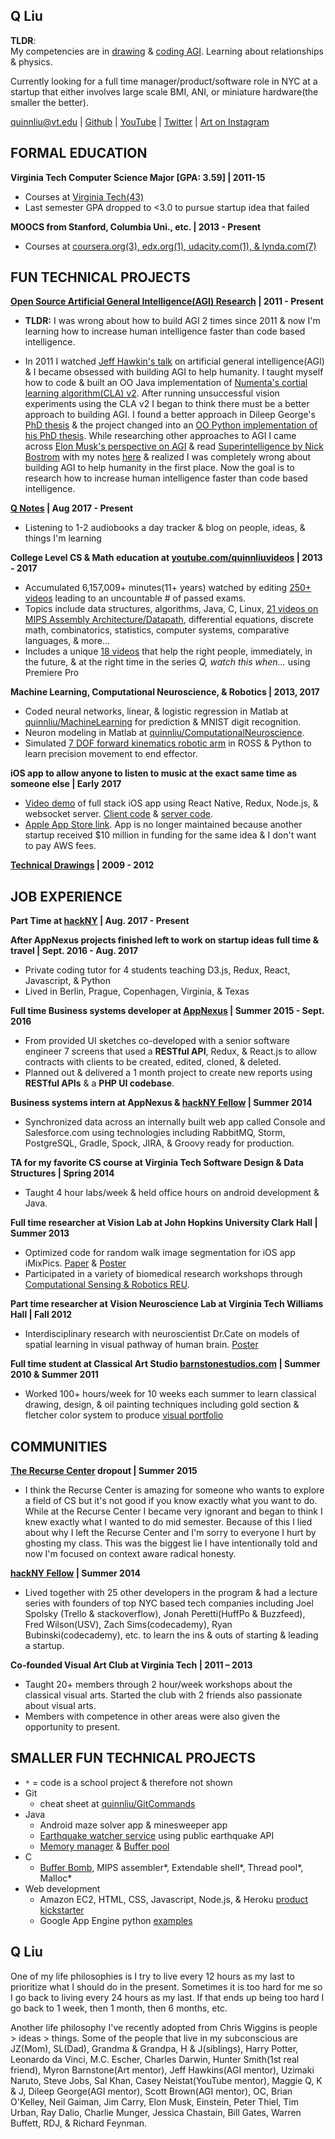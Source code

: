 ## Q Liu

<b>TLDR</b>:  
My competencies are in [drawing](https://github.com/quinnliu/CV/blob/master/portfolio/artwork.md) & [coding AGI](https://github.com/WalnutiQ/wAlnut). Learning about relationships & physics.

Currently looking for a full time manager/product/software role in NYC at a startup that either involves large scale BMI, ANI, or miniature hardware(the smaller the better). 

quinnliu@vt.edu | [Github](https://github.com/quinnliu) | [YouTube](https://www.youtube.com/user/quinnliuvideos) | [Twitter](https://twitter.com/qn1over12) | [Art on Instagram](https://www.instagram.com/letterqliu/)

## FORMAL EDUCATION
<b>Virginia Tech Computer Science Major [GPA: 3.59] | 2011-15</b>  
- Courses at [Virginia Tech(43)](./portfolio/courses_taken.md)
- Last semester GPA dropped to <3.0 to pursue startup idea that failed

<b>MOOCS from Stanford, Columbia Uni., etc. | 2013 - Present</b>
- Courses at [coursera.org(3), edx.org(1), udacity.com(1), & lynda.com(7)](./portfolio/courses_taken.md)

## FUN TECHNICAL PROJECTS
<b>[Open Source Artificial General Intelligence(AGI) Research](https://github.com/WalnutiQ/wAlnut) | 2011 - Present</b>
- <b>TLDR:</b> I was wrong about how to build AGI 2 times since 2011 & now I'm learning how to increase human intelligence faster than code based intelligence.

- In 2011 I watched [Jeff Hawkin's talk](https://www.ted.com/talks/jeff_hawkins_on_how_brain_science_will_change_computing) on
artificial general intelligence(AGI) & I became obsessed with building AGI to help humanity. I taught myself how to code & built
an OO Java implementation of [Numenta's cortial learning algorithm(CLA) v2](https://github.com/WalnutiQ/wAlnut/tree/MARK_II). After running unsuccessful vision experiments using the CLA v2 I began to think there must be a better approach to building AGI. I found a better approach in Dileep George's [PhD thesis](https://github.com/WalnutiQ/papers/blob/master/Dileep_George_PGM/HowTheBrainMightWork.pdf) & the project changed into an [OO Python implementation of his PhD thesis](https://github.com/WalnutiQ/wAlnut/tree/MARK_III). While researching other approaches to AGI I came across [Elon Musk's perspective on AGI](https://youtu.be/h0962biiZa4)
& read [Superintelligence by Nick Bostrom](https://www.amazon.com/Superintelligence-Dangers-Strategies-Nick-Bostrom/dp/1501227742) with my notes [here](https://github.com/WalnutiQ/wAlnut/issues/345) & realized I was completely wrong
about building AGI to help humanity in the first place. Now the goal is to research how to increase human
intelligence faster than code based intelligence.

<b>[Q Notes](https://github.com/quinnliu/q_notes) | Aug 2017 - Present</b>
- Listening to 1-2 audiobooks a day tracker & blog on people, ideas, & things I'm learning

<b>College Level CS & Math education at
[youtube.com/quinnliuvideos](https://www.youtube.com/user/quinnliuvideos) | 2013 - 2017</b>  
- Accumulated 6,157,009+ minutes(11+ years) watched by editing [250+ videos](https://www.youtube.com/user/quinnliuvideos/playlists) leading to an uncountable # of passed exams.
- Topics include data structures, algorithms, Java, C, Linux, [21 videos on MIPS Assembly Architecture/Datapath](https://www.youtube.com/playlist?list=PLPXsMt57rLthe1kihStAdRgGdj3IZ7WHe),
  differential equations, discrete math, combinatorics, statistics, computer
  systems, comparative languages, & more...
- Includes a unique [18 videos](https://www.youtube.com/playlist?list=PLPXsMt57rLtjF1SOj7QWc_XevhkSVn_fH) that help the right
  people, immediately, in the future, & at the right time in the series *Q, watch this when...* using Premiere Pro

<b>Machine Learning, Computational Neuroscience, & Robotics | 2013, 2017</b>    
- Coded neural networks, linear, & logistic regression in Matlab at [quinnliu/MachineLearning](https://github.com/quinnliu/MachineLearning) for prediction & MNIST digit recognition.
- Neuron modeling in Matlab at [quinnliu/ComputationalNeuroscience](https://github.com/quinnliu/ComputationalNeuroscience).
- Simulated [7 DOF forward kinematics robotic arm](https://github.com/Hunter690/catkin_ws) in ROSS & Python to learn precision movement to end effector.

<b>iOS app to allow anyone to listen to music at the exact same time as someone else | Early 2017</b>
- [Video demo](https://www.youtube.com/watch?v=WXTufUtmZYg) of full stack iOS app using React Native, Redux, Node.js,
  & websocket server.
  [Client code](https://github.com/Laybium/laybium) &
  [server code](https://github.com/Laybium/laybium_server).
- [Apple App Store link](https://appsto.re/us/zQZYfb.i). App is no longer maintained because another startup received $10 million in funding for the same idea & I don't want to pay AWS fees.

<b>[Technical Drawings](https://github.com/quinnliu/resume/blob/master/portfolio/artwork.md) | 2009 - 2012</b>

## JOB EXPERIENCE
<b>Part Time at [hackNY](http://hackny.org/a/) | Aug. 2017 - Present</b>

<b>After AppNexus projects finished left to work on startup ideas full time & travel | Sept. 2016 - Aug. 2017</b>
- Private coding tutor for 4 students teaching D3.js, Redux, React, Javascript, & Python 
- Lived in Berlin, Prague, Copenhagen, Virginia, & Texas

<b>Full time Business systems developer at [AppNexus](http://www.appnexus.com/) | Summer 2015 - Sept. 2016</b>  
- From provided UI sketches co-developed with a senior software engineer 7 screens that used a
  <b>RESTful API</b>, Redux, & React.js to allow contracts with clients to be created, edited, cloned, & deleted.
- Planned out & delivered a 1 month project to create new reports using <b>RESTful APIs</b> & a
  <b>PHP UI codebase</b>.

<b>Business systems intern at AppNexus & [hackNY Fellow](http://hackny.org/a/) | Summer 2014</b>  
- Synchronized data across an internally built web app called Console and
  Salesforce.com using technologies including RabbitMQ, Storm, PostgreSQL,
  Gradle, Spock, JIRA, & Groovy ready for production.  

<b>TA for my favorite CS course at Virginia Tech Software Design & Data Structures | Spring 2014</b>  
- Taught 4 hour labs/week & held office hours on android development & Java.

<b>Full time researcher at Vision Lab at John Hopkins University Clark Hall | Summer 2013</b>  
- Optimized code for random walk image segmentation for iOS app iMixPics.
  [Paper](./portfolio/random_walker_image_segmentation_on_iOS_devices.pdf) &
  [Poster](./portfolio/Poster_iMixPics2.jpg)
- Participated in a variety of biomedical research workshops through
  [Computational Sensing & Robotics REU](http://lcsr.jhu.edu/reu/).

<b>Part time researcher at Vision Neuroscience Lab at Virginia Tech Williams Hall | Fall 2012</b>  
- Interdisciplinary research with neuroscientist Dr.Cate on models of spatial
  learning in visual pathway of human brain. [Poster](./portfolio/Scieneering_Poster_(5MB).jpg)

<b>Full time student at Classical Art Studio [barnstonestudios.com](barnstonestudios.com) | Summer 2010 & Summer 2011</b>
- Worked 100+ hours/week for 10 weeks each summer to learn classical drawing,
  design, & oil painting techniques including gold section & fletcher color
  system to produce
  [visual portfolio](https://github.com/quinnliu/CV/blob/master/portfolio/artwork.md)

## COMMUNITIES
<b>[The Recurse Center](https://www.recurse.com/) dropout | Summer 2015</b>
- I think the Recurse Center is amazing for someone who wants to explore a field of CS but it's not good if you know exactly what you want to do. While at the Recurse Center I became very ignorant and began to think I knew exactly what I wanted to do mid semester. Because of this I lied about why I left the Recurse Center and I'm sorry to everyone I hurt by ghosting my class. This was the biggest lie I have intentionally told and now I'm focused on context aware radical honesty. 

<b>[hackNY Fellow](http://hackny.org/a/) | Summer 2014</b>
- Lived together with 25 other developers in the program & had a lecture series with founders of top NYC based tech companies including Joel Spolsky (Trello & stackoverflow), Jonah Peretti(HuffPo & Buzzfeed), Fred Wilson(USV), Zach Sims(codecademy), Ryan Bubinski(codecademy), etc. to learn the ins & outs of starting & leading a startup.

<b>Co-founded Visual Art Club at Virginia Tech | 2011 – 2013</b>  
- Taught 20+ members through 2 hour/week workshops about the classical visual
  arts. Started the club with 2 friends also passionate about visual arts.
- Members with competence in other areas were also given the opportunity to present.

## SMALLER FUN TECHNICAL PROJECTS
- `*` = code is a school project & therefore not shown
- Git
  + cheat sheet at [quinnliu/GitCommands](https://github.com/quinnliu/GitCommands)
- Java
  + Android maze solver app & minesweeper app
  + [Earthquake watcher service](https://github.com/quinnliu/EarthquakeWatcherService)
    using public earthquake API
  + [Memory manager](https://github.com/quinnliu/MemoryManager) & [Buffer pool](https://github.com/quinnliu/BufferPool)
- C
  + [Buffer Bomb](https://github.com/quinnliu/bufferBomb), MIPS assembler*, Extendable shell*, Thread pool*, Malloc*
- Web development
  + Amazon EC2, HTML, CSS, Javascript, Node.js, & Heroku [product kickstarter](https://github.com/quinnliu/bitstarter)
  + Google App Engine python [examples](https://github.com/quinnliu/GoogleAppEngine)

## Q Liu
One of my life philosophies is I try to live every 12 hours as my last to prioritize what I should do in the present. Sometimes it is too hard for me so I go back to living every 24 hours as my last. If that ends up being too hard I go back to 1 week, then 1 month, then 6 months, etc.

Another life philosophy I've recently adopted from Chris Wiggins is people > ideas > things. Some of the people that live in my subconscious are JZ(Mom), SL(Dad), Grandma & Grandpa, H & J(siblings), Harry Potter, Leonardo da Vinci, M.C. Escher, Charles Darwin, Hunter Smith(1st real friend), Myron Barnstone(Art mentor), Jeff Hawkins(AGI mentor), Uzimaki Naruto, Steve Jobs, Sal Khan, Casey Neistat(YouTube mentor), Maggie Q, K & J, Dileep George(AGI mentor), Scott Brown(AGI mentor), OC, Brian O'Kelley, Neil Gaiman, Jim Carry, Elon Musk, Einstein, Peter Thiel, Tim Urban, Ray Dalio, Charlie Munger, Jessica Chastain, Bill Gates, Warren Buffett, RDJ, & Richard Feynman.
